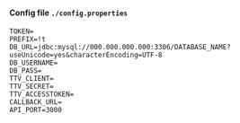 
#### Config file `./config.properties`
```
TOKEN=
PREFIX=!t
DB_URL=jdbc:mysql://000.000.000.000:3306/DATABASE_NAME?useUnicode=yes&characterEncoding=UTF-8
DB_USERNAME=
DB_PASS=
TTV_CLIENT=
TTV_SECRET=
TTV_ACCESSTOKEN=
CALLBACK_URL=
API_PORT=3000
```